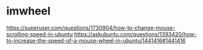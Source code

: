 # imwheel
https://superuser.com/questions/1730904/how-to-change-mouse-scrolling-speed-in-ubuntu
https://askubuntu.com/questions/1393420/how-to-increase-the-speed-of-a-mouse-wheel-in-ubuntu/1441416#1441416
